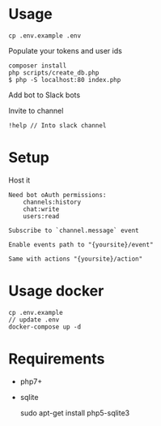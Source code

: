 # Usage

    cp .env.example .env

Populate your tokens and user ids

    composer install
    php scripts/create_db.php
    $ php -S localhost:80 index.php

Add bot to Slack bots

Invite to channel

    !help // Into slack channel

# Setup
Host it

    Need bot oAuth permissions:
        channels:history
        chat:write
        users:read

    Subscribe to `channel.message` event
    
    Enable events path to "{yoursite}/event"
    
    Same with actions "{yoursite}/action"

# Usage docker

    cp .env.example
    // update .env
    docker-compose up -d


# Requirements
 - php7+
 - sqlite
    
    
    sudo apt-get install php5-sqlite3
